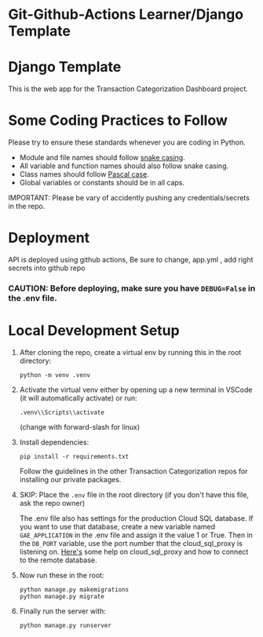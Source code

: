# Git-Github-Actions Learner/Django Template
# Django Template
This is the web app for the Transaction Categorization Dashboard project.


# Some Coding Practices to Follow
Please try to ensure these standards whenever you are coding in Python.

- Module and file names should follow [snake casing](https://en.wikipedia.org/wiki/Snake_case).
- All variable and function names should also follow snake casing.
- Class names should follow [Pascal case](https://www.theserverside.com/definition/Pascal-case).
- Global variables or constants should be in all caps.

IMPORTANT: Please be vary of accidently pushing any credentials/secrets in the repo.


# Deployment
API is deployed using github actions, Be sure to change, app.yml , add right secrets into github repo

### CAUTION: Before deploying, make sure you have ```DEBUG=False``` in the .env file.

# Local Development Setup

1) After cloning the repo, create a virtual env by running this in the root directory:
   
   ```
   python -m venv .venv
   ```

2) Activate the virtual venv either by opening up a new terminal in VSCode (it will automatically activate) or run:
   
   ```
   .venv\\Scripts\\activate
   ```
   
   (change with forward-slash for linux)

3) Install dependencies:
   
   ```
   pip install -r requirements.txt
   ```
   
   Follow the guidelines in the other Transaction Categorization repos for installing our private packages.

4) SKIP: Place the ```.env``` file in the root directory (if you don't have this file, ask the repo owner)
   
   The .env file also has settings for the production Cloud SQL database. If you want to use that database, create a new variable named ```GAE_APPLICATION``` in the .env file and assign it the value 1 or True. Then in the ```DB_PORT``` variable, use the port number that the cloud_sql_proxy is listening on. [Here's](https://cloud.google.com/sql/docs/mysql/connect-instance-auth-proxy) some help on cloud_sql_proxy and how to connect to the remote database. 

   
5) Now run these in the root:
   ```
   python manage.py makemigrations
   python manage.py migrate
   ```
6) Finally run the server with:
   
   ```python manage.py runserver```

